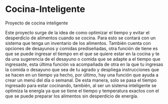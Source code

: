 # Cocina-Inteligente

Proyecto de cocina inteligente

Este proyecto surge de la idea de como optimizar el tiempo y evitar el desperdicio de alimentos cuando se cocina.
Para esto se contará con un sistema que tenga un inventario de los alimentos.
También cuenta con opciones de desayunos y comidas prediseñadas, otra función de tiene es que se puede ingresar el tiempo en el que se quiere estar en la cocina y te da una sugerencia de el desayuno o comida que se adapte a el tiempo que ingresaste, esta última función va acompañada de otra en la que tu ingresas la comida o desayuno que sea de tu agrado y despliega instrucciones que se hacen en un tiempo ya hecho, por último, hay una función que ayuda a crear un menú del día o semanal.
De esta manera, solo se pasa el tiempo ingresado para estar cocinando, también, al ser un sistema inteligente se optimiza la energía ya que se tiene el tiempo y temperatura exactos con el que se puede preparar los alimentos sin desperdicio de energía.
